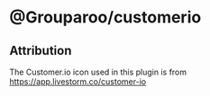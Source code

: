 # @Grouparoo/customerio

## Attribution

The Customer.io icon used in this plugin is from https://app.livestorm.co/customer-io
